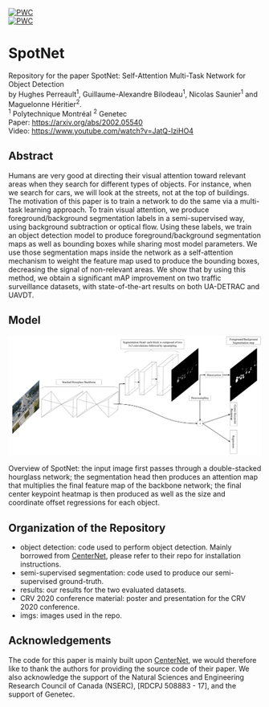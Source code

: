 [![PWC](https://img.shields.io/endpoint.svg?url=https://paperswithcode.com/badge/spotnet-self-attention-multi-task-network-for/object-detection-on-ua-detrac)](https://paperswithcode.com/sota/object-detection-on-ua-detrac?p=spotnet-self-attention-multi-task-network-for)  <br>
[![PWC](https://img.shields.io/endpoint.svg?url=https://paperswithcode.com/badge/spotnet-self-attention-multi-task-network-for/object-detection-on-uavdt)](https://paperswithcode.com/sota/object-detection-on-uavdt?p=spotnet-self-attention-multi-task-network-for)  <br>
# SpotNet
Repository for the paper SpotNet: Self-Attention Multi-Task Network for Object Detection
<br> by Hughes Perreault<sup>1</sup>, Guillaume-Alexandre Bilodeau<sup>1</sup>, Nicolas Saunier<sup>1</sup> and Maguelonne Héritier<sup>2</sup>.
<br>
<sup>1</sup> Polytechnique Montréal
<sup>2</sup> Genetec <br>
Paper: https://arxiv.org/abs/2002.05540 <br>
Video: https://www.youtube.com/watch?v=JatQ-lziHO4

## Abstract
Humans are very good at directing their visual attention toward relevant areas when they search for different types of objects. For instance, when we search for cars, we will look at the streets, not at the top of buildings. The motivation of this paper is to train a network to do the same via a multi-task learning approach. To train visual attention, we produce foreground/background segmentation labels in a semi-supervised way, using background subtraction or optical flow. Using these labels, we train an object detection model to produce foreground/background segmentation maps as well as bounding boxes while sharing most model parameters. We use those segmentation maps inside the network as a self-attention mechanism to weight the feature map used to produce the bounding boxes, decreasing the signal of non-relevant areas. We show that by using this method, we obtain a significant mAP improvement on two traffic surveillance datasets, with state-of-the-art results on both UA-DETRAC and UAVDT.

## Model
![Model](imgs/SpotNet.jpg "")

Overview of SpotNet: the input image first passes through a double-stacked hourglass network; the segmentation head then produces an attention map that multiplies the final feature map of the backbone network; the final center keypoint heatmap is then produced as well as the size and coordinate offset regressions for each object.

## Organization of the Repository
* object detection: code used to perform object detection. Mainly borrowed from [CenterNet](https://github.com/xingyizhou/CenterNet), please refer to their repo for installation instructions.
* semi-supervised segmentation: code used to produce our semi-supervised ground-truth.
* results: our results for the two evaluated datasets.
* CRV 2020 conference material: poster and presentation for the CRV 2020 conference.
* imgs: images used in the repo.

## Acknowledgements
The code for this paper is mainly built upon [CenterNet](https://github.com/xingyizhou/CenterNet), we would therefore like to thank the authors for providing the source code of their paper. We also acknowledge the support of the Natural Sciences and Engineering Research Council of Canada (NSERC), [RDCPJ 508883 - 17], and the support of Genetec.
